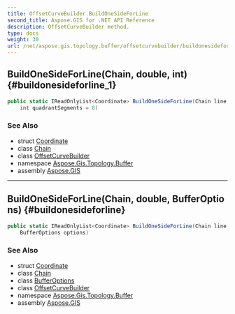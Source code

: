 ```yaml
---
title: OffsetCurveBuilder.BuildOneSideForLine
second_title: Aspose.GIS for .NET API Reference
description: OffsetCurveBuilder method. 
type: docs
weight: 30
url: /net/aspose.gis.topology.buffer/offsetcurvebuilder/buildonesideforline/
---
```

## BuildOneSideForLine(Chain, double, int) {#buildonesideforline_1}

```csharp
public static IReadOnlyList<Coordinate> BuildOneSideForLine(Chain line, double distance, 
    int quadrantSegments = 8)
```

### See Also

* struct [Coordinate](../../../aspose.gis.common/coordinate/)
* class [Chain](../../../aspose.gis.topology/chain/)
* class [OffsetCurveBuilder](../)
* namespace [Aspose.Gis.Topology.Buffer](../../offsetcurvebuilder/)
* assembly [Aspose.GIS](../../../)

---

## BuildOneSideForLine(Chain, double, BufferOptions) {#buildonesideforline}

```csharp
public static IReadOnlyList<Coordinate> BuildOneSideForLine(Chain line, double distance, 
    BufferOptions options)
```

### See Also

* struct [Coordinate](../../../aspose.gis.common/coordinate/)
* class [Chain](../../../aspose.gis.topology/chain/)
* class [BufferOptions](../../bufferoptions/)
* class [OffsetCurveBuilder](../)
* namespace [Aspose.Gis.Topology.Buffer](../../offsetcurvebuilder/)
* assembly [Aspose.GIS](../../../)


